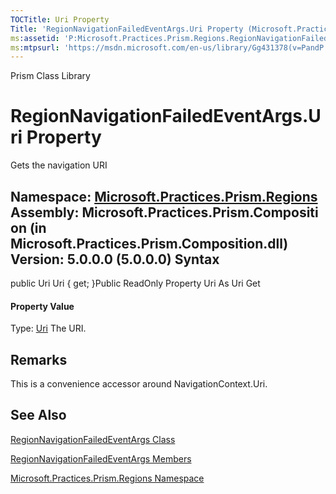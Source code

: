 ```yaml
---
TOCTitle: Uri Property
Title: 'RegionNavigationFailedEventArgs.Uri Property (Microsoft.Practices.Prism.Regions)'
ms:assetid: 'P:Microsoft.Practices.Prism.Regions.RegionNavigationFailedEventArgs.Uri'
ms:mtpsurl: 'https://msdn.microsoft.com/en-us/library/Gg431378(v=PandP.50)'
---
```


Prism Class Library

RegionNavigationFailedEventArgs.Uri Property
================================================

Gets the navigation URI

**Namespace:** [Microsoft.Practices.Prism.Regions](https://msdn.microsoft.com/n:microsoft.practices.prism.regions)
**Assembly:** Microsoft.Practices.Prism.Composition (in Microsoft.Practices.Prism.Composition.dll) Version: 5.0.0.0 (5.0.0.0)
Syntax
------

<span id="syntaxToggle"></span>public Uri Uri { get; }Public ReadOnly Property Uri As Uri Get
#### Property Value

Type: [Uri](http://msdn2.microsoft.com/en-us/library/txt7706a)
The URI.

Remarks
-------

<span id="remarksToggle"></span> This is a convenience accessor around NavigationContext.Uri.

See Also
--------


[RegionNavigationFailedEventArgs Class](https://msdn.microsoft.com/t:microsoft.practices.prism.regions.regionnavigationfailedeventargs)

[RegionNavigationFailedEventArgs Members](https://msdn.microsoft.com/allmembers.t:microsoft.practices.prism.regions.regionnavigationfailedeventargs)

[Microsoft.Practices.Prism.Regions Namespace](https://msdn.microsoft.com/n:microsoft.practices.prism.regions)
